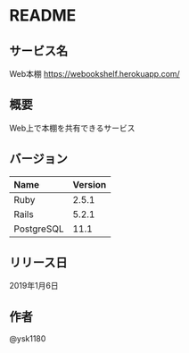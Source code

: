 # README

## サービス名
Web本棚 https://webookshelf.herokuapp.com/

## 概要
Web上で本棚を共有できるサービス

## バージョン
| Name | Version |
|:-|:-|
| Ruby | 2.5.1 |
| Rails | 5.2.1 |
| PostgreSQL | 11.1 |

## リリース日
2019年1月6日

## 作者
@ysk1180
